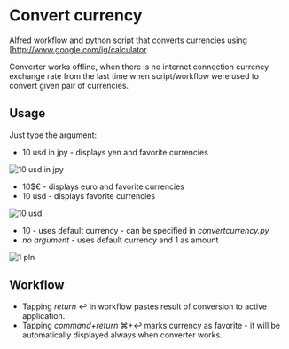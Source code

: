 # Convert currency

Alfred workflow and python script that converts currencies using [http://www.google.com/ig/calculator

Converter works offline, when there is no internet connection currency exchange rate from the last time when script/workflow were used to convert given pair of currencies.

## Usage

Just type the argument:

- 10 usd in jpy - displays yen and favorite currencies

![10 usd in jpy][cc1]

- 10$€ - displays euro and favorite currencies
- 10 usd - displays favorite currencies 

![10 usd][cc2]

- 10 - uses default currency - can be specified in *convertcurrency.py*
- *no argument* - uses default currency and 1 as amount

![1 pln][cc3]

## Workflow

- Tapping *return* ↩ in workflow pastes result of conversion to active application.
- Tapping *command+return* ⌘+↩ marks currency as favorite - it will be automatically displayed always when converter works.

[cc1]: http://bvsc.nazwa.pl/img/convertcurrency1.png
[cc2]: http://bvsc.nazwa.pl/img/convertcurrency2.png
[cc3]: http://bvsc.nazwa.pl/img/convertcurrency3.png
